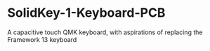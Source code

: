 # SolidKey-1-Keyboard-PCB
A capacitive touch QMK keyboard, with aspirations of replacing the Framework 13 keyboard
